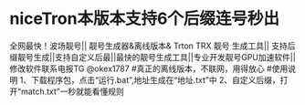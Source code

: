 # niceTron本版本支持6个后缀连号秒出
全网最快！波场靓号|| 靓号生成器&离线版本& Trton TRX 靓号 生成工具|| 支持后缀靓号生成||支持自定义后最||最快的靓号生成工具||专业开发靓号GPU加速软件||修改软件联系电报TG @okex1787
#真正的离线版本，不联网，用得放心
#使用说明
1、下载程序包，点击“运行.bat”,地址生成在“地址.txt”中
2、自定义后缀，打开“match.txt”一秒就能看懂规则
